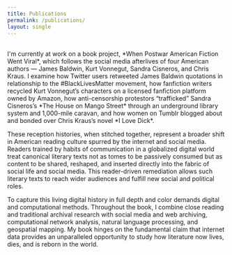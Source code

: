 ```yaml
---
title: Publications
permalink: /publications/
layout: single
---
```

<br>
I'm currently at work on a book project, *When Postwar American Fiction Went Viral*, which follows the social media afterlives of four American authors — James Baldwin, Kurt Vonnegut, Sandra Cisneros, and Chris Kraus. I examine how Twitter users retweeted James Baldwin quotations in relationship to the #BlackLivesMatter movement, how fanfiction writers recycled Kurt Vonnegut’s characters on a licensed fanfiction platform owned by Amazon, how anti-censorship protestors “trafficked” Sandra Cisneros’s *The House on Mango Street* through an underground library system and 1,000-mile caravan, and how women on Tumblr blogged about and bonded over Chris Kraus’s novel *I Love Dick*.

These reception histories, when stitched together, represent a broader shift in American reading culture spurred by the internet and social media. Readers trained by habits of communication in a globalized digital world treat canonical literary texts not as tomes to be passively consumed but as content to be shared, reshaped, and inserted directly into the fabric of social life and social media. This reader-driven remediation allows such literary texts to reach wider audiences and fulfill new social and political roles.

To capture this living digital history in full depth and color demands digital and computational methods. Throughout the book, I combine close reading and traditional archival research with social media and web archiving, computational network analysis, natural language processing, and geospatial mapping. My book hinges on the fundamental claim that internet data provides an unparalleled opportunity to study how literature now lives, dies, and is reborn in the world. 
